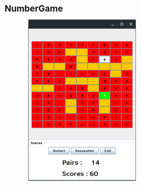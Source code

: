 # NumberGame

<p align="center">
  <img src="Screenshot from 2018-05-30 23-42-20.png" width="350"/>  
</p>
